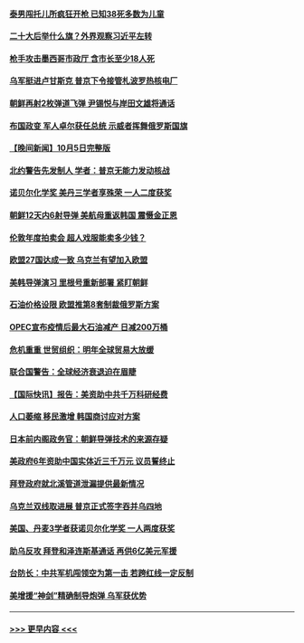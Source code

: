 #### [泰男闯托儿所疯狂开枪 已知38死多数为儿童](../pages/prog202/a103545026.md?t=10061901) 
#### [二十大后举什么旗？外界观察习近平左转](../pages/prog202/a103545008.md?t=10061901) 
#### [枪手攻击墨西哥市政厅 含市长至少18人死](../pages/prog202/a103545000.md?t=10061901) 
#### [乌军挺进卢甘斯克 普京下令接管札波罗热核电厂](../pages/prog202/a103544965.md?t=10061901) 
#### [朝鲜再射2枚弹道飞弹 尹锡悦与岸田文雄将通话](../pages/prog202/a103544917.md?t=10061901) 
#### [布国政变 军人卓尔获任总统 示威者挥舞俄罗斯国旗](../pages/prog202/a103544876.md?t=10061901) 
#### [【晚间新闻】10月5日完整版](../pages/prog202/a103544788.md?t=10061901) 
#### [北约警告先发制人 学者：普京无能力发动核战](../pages/prog202/a103544817.md?t=10061901) 
#### [诺贝尔化学奖 美丹三学者享殊荣 一人二度获奖](../pages/prog202/a103544824.md?t=10061901) 
#### [朝鲜12天内6射导弹 美航母重返韩国 震慑金正恩](../pages/prog202/a103544768.md?t=10061901) 
#### [伦敦年度拍卖会 超人戏服能卖多少钱？](../pages/prog202/a103544714.md?t=10061901) 
#### [欧盟27国达成一致 乌克兰有望加入欧盟](../pages/prog202/a103544699.md?t=10061901) 
#### [美韩导弹演习 里根号重新部署 紧盯朝鲜](../pages/prog202/a103544701.md?t=10061901) 
#### [石油价格设限 欧盟推第8套制裁俄罗斯方案](../pages/prog202/a103544696.md?t=10061901) 
#### [OPEC宣布疫情后最大石油减产 日减200万桶](../pages/prog202/a103544710.md?t=10061901) 
#### [危机重重 世贸组织：明年全球贸易大放缓](../pages/prog202/a103544691.md?t=10061901) 
#### [联合国警告：全球经济衰退迫在眉睫](../pages/prog202/a103544507.md?t=10061901) 
#### [【国际快讯】报告：美资助中共千万科研经费](../pages/prog202/a103544486.md?t=10061901) 
#### [人口萎缩 移民激增 韩国商讨应对方案](../pages/prog202/a103544488.md?t=10061901) 
#### [日本前内阁政务官：朝鲜导弹技术的来源存疑](../pages/prog202/a103544499.md?t=10061901) 
#### [美政府6年资助中国实体近三千万元 议员誓终止](../pages/prog202/a103544367.md?t=10061901) 
#### [拜登政府就北溪管道泄漏提供最新情况](../pages/prog202/a103544463.md?t=10061901) 
#### [乌克兰双线取进展 普京正式签字吞并乌四地](../pages/prog202/a103544484.md?t=10061901) 
#### [美国、丹麦3学者获诺贝尔化学奖 一人两度获奖](../pages/prog202/a103544355.md?t=10061901) 
#### [助乌反攻 拜登和泽连斯基通话 再供6亿美元军援](../pages/prog202/a103544347.md?t=10061901) 
#### [台防长：中共军机闯领空为第一击 若跨红线一定反制](../pages/prog202/a103544339.md?t=10061901) 
#### [美增援“神剑”精确制导炮弹 乌军获优势](../pages/prog202/a103544285.md?t=10061901) 

----
#### [ >>> 更早内容 <<< ](../indexes/prog202-earlier.md)
